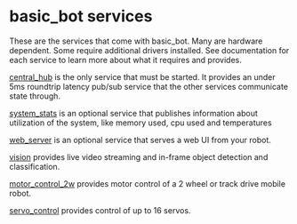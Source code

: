 # basic_bot services

These are the services that come with basic_bot.  Many are hardware dependent.  Some require additional drivers installed.  See documentation for each service to learn more about what it requires and provides.

[central_hub](https://littlebee.github.io/basic_bot/Api%20Docs/services/central_hub/) is the only service that must be started.  It provides an under 5ms roundtrip latency pub/sub service that the other services communicate state through.

[system_stats](https://littlebee.github.io/basic_bot/Api%20Docs/services/system_stats/) is an optional service that publishes information about utilization of the system, like memory used, cpu used and temperatures

[web_server](https://littlebee.github.io/basic_bot/Api%20Docs/services/web_server/) is an optional service that serves a web UI from your robot.

[vision](https://littlebee.github.io/basic_bot/Api%20Docs/services/vision/) provides live video streaming and in-frame object detection and classification.

[motor_control_2w](https://littlebee.github.io/basic_bot/Api%20Docs/services/motor_control_2w/) provides motor control of a 2 wheel or track drive mobile robot.

[servo_control](https://littlebee.github.io/basic_bot/Api%20Docs/services/servo_control/) provides control of up to 16 servos.

